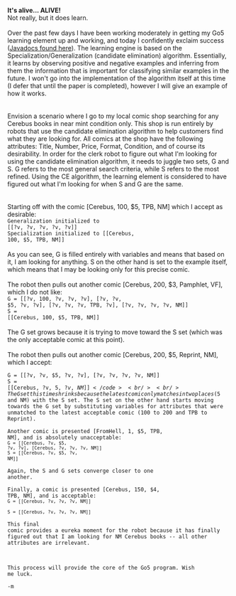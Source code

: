 <b>It's alive... ALIVE!</b>
<br />Not really, but it does learn.
<br />
<br />Over the past few days I have been working moderately in getting my Go5 learning element up and working, and today I confidently exclaim success (<a href="../files/javadoc/index.html">Javadocs found here</a>).  The learning engine is based on the Specialization/Generalization (candidate elimination) algorithm.  Essentially, it learns by observing positive and negative examples and inferring from them the information that is important for classifying similar examples in the future.  I won't go into the implementation of the algorithm itself at this time (I defer that until the paper is completed), however I will give an example of how it works.  
<br />
<br />Envision a scenario where I go to my local comic shop searching for any Cerebus books in near mint condition only.  This shop is run entirely by robots that use the candidate elimination algorithm to help customers find what they are looking for.  All comics at the shop have the following attributes: Title, Number, Price, Format, Condition, and of course its desirability.  In order for the clerk robot to figure out what I'm looking for using the candidate elimination algorithm, it needs to juggle two sets, G and S.  G refers to the most general search criteria, while S refers to the most refined.  Using the CE algorithm, the learning element is considered to have figured out what I'm looking for when S and G are the same.  
<br />
<br />Starting off with the comic [Cerebus, 100, $5, TPB, NM] which I accept as desirable: <code>
<br />Generalization initialized to [[?v, ?v, ?v, ?v, ?v]]
<br />Specialization initialized to [[Cerebus, 100, $5, TPB, NM]]</code>
<br />
<br />As you can see, G is filled entirely with variables and means that based on it, I am looking for anything.  S on the other hand is set to the example itself, which means that I may be looking only for this precise comic.
<br />
<br />The robot then pulls out another comic [Cerebus, 200, $3, Pamphlet, VF], which I do not like:<code>
<br />G =      [[?v, 100, ?v, ?v, ?v], [?v, ?v, $5, ?v, ?v], [?v, ?v, ?v, TPB, ?v], [?v, ?v, ?v, ?v, NM]]
<br />S =      [[Cerebus, 100, $5, TPB, NM]]</code>
<br />
<br />The G set grows because it is trying to move toward the S set (which was the only acceptable comic at this point).
<br />
<br />The robot then pulls out another comic [Cerebus, 200, $5, Reprint, NM], which I accept:<code>
<br />G =      [[?v, ?v, $5, ?v, ?v], [?v, ?v, ?v, ?v, NM]]
<br />S =      [[Cerebus, ?v, $5, ?v, NM]]</code>
<br />
<br />The G set this time shrinks because the latest comic only matches in two places ($5 and NM) with the S set.  The S set on the other hand starts moving towards the G set by substituting variables for attributes that were unmatched to the latest acceptable comic (100 to 200 and TPB to Reprint).
<br />
<br />Another comic is presented [FromHell, 1, $5, TPB, NM], and is absolutely unacceptable:<code>
<br />G =      [[Cerebus, ?v, $5, ?v, ?v], [Cerebus, ?v, ?v, ?v, NM]]
<br />S =      [[Cerebus, ?v, $5, ?v, NM]]</code>
<br />
<br />Again, the S and G sets converge closer to one another.
<br />
<br />Finally, a comic is presented [Cerebus, 150, $4, TPB, NM], and is acceptable:<code>
<br />G =      [[Cerebus, ?v, ?v, ?v, NM]]
<br />S =      [[Cerebus, ?v, ?v, ?v, NM]]</code>
<br />
<br />This final comic provides a eureka moment for the robot because it has finally figured out that I am looking for NM Cerebus books -- all other attributes are irrelevant.  
<br />
<br />This process will provide the core of the Go5 program.  Wish me luck.
<br />
<br />-m
<br />